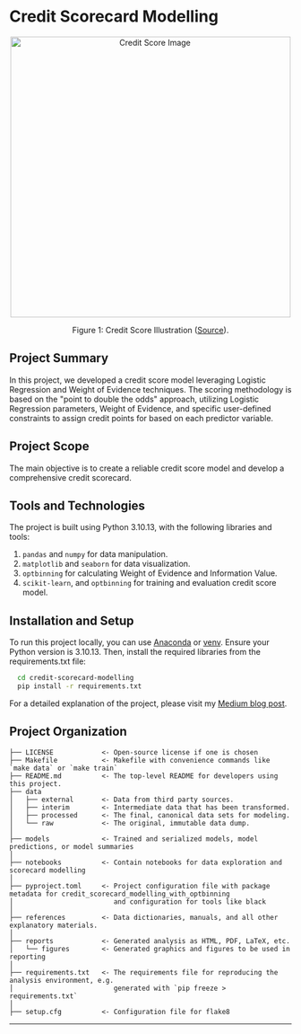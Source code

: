 # Credit Scorecard Modelling 
<p align="center">
    <img src="https://www.simmonsbank.com/siteassets/content-hub/learning-center/credit-score-image.jpg" alt="Credit Score Image" height="500">
    <p align="center">
        Figure 1: Credit Score Illustration (<a href="https://www.simmonsbank.com/siteassets/content-hub/learning-center/credit-score-image.jpg">Source</a>).
    </p>
</p>

## Project Summary
In this project, we developed a credit score model leveraging Logistic Regression and Weight of Evidence techniques. The scoring methodology is based on the "point to double the odds" approach, utilizing Logistic Regression parameters, Weight of Evidence, and specific user-defined constraints to assign credit points for based on each predictor variable.

## Project Scope
The main objective is to create a reliable credit score model and develop a comprehensive credit scorecard.

## Tools and Technologies
The project is built using Python 3.10.13, with the following libraries and tools:
1. `pandas` and `numpy` for data manipulation.
2. `matplotlib` and `seaborn` for data visualization. 
3. `optbinning` for calculating Weight of Evidence and Information Value.  
4. `scikit-learn`, and `optbinning` for training and evaluation credit score model.

## Installation and Setup
To run this project locally, you can use [Anaconda](https://docs.anaconda.com/free/anaconda/install/) or [venv](https://virtualenv.pypa.io/en/latest/installation.html). Ensure your Python version is 3.10.13. Then, install the required libraries from the requirements.txt file:
```bash
  cd credit-scorecard-modelling
  pip install -r requirements.txt
```
For a detailed explanation of the project, please visit my [Medium blog post](https://medium.com/@aw_marcell/credit-score-modelling-project-11504f7ab530).

## Project Organization

```
├── LICENSE            <- Open-source license if one is chosen
├── Makefile           <- Makefile with convenience commands like `make data` or `make train`
├── README.md          <- The top-level README for developers using this project.
├── data
│   ├── external       <- Data from third party sources.
│   ├── interim        <- Intermediate data that has been transformed.
│   ├── processed      <- The final, canonical data sets for modeling.
│   └── raw            <- The original, immutable data dump.
│
├── models             <- Trained and serialized models, model predictions, or model summaries
│
├── notebooks          <- Contain notebooks for data exploration and scorecard modelling
│
├── pyproject.toml     <- Project configuration file with package metadata for credit_scorecard_modelling_with_optbinning
│                         and configuration for tools like black
│
├── references         <- Data dictionaries, manuals, and all other explanatory materials.
│
├── reports            <- Generated analysis as HTML, PDF, LaTeX, etc.
│   └── figures        <- Generated graphics and figures to be used in reporting
│
├── requirements.txt   <- The requirements file for reproducing the analysis environment, e.g.
│                         generated with `pip freeze > requirements.txt`
│
├── setup.cfg          <- Configuration file for flake8
```
--------